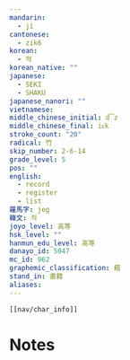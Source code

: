 ```yaml
---
mandarin:
  - jí
cantonese:
  - zik6
korean:
  - 적
korean_native: ""
japanese:
  - SEKI
  - SHAKU
japanese_nanori: ""
vietnamese:
middle_chinese_initial: d͡z
middle_chinese_final: iᴇk
stroke_count: "20"
radical: 竹
skip_number: 2-6-14
grade_level: 5
pos: ""
english:
  - record
  - register
  - list
羅馬字: jeg
韓文: 적
joyo_level: 高等
hsk_level: ""
hanmun_edu_level: 高等
danayo_id: 5047
mc_id: 962
graphemic_classification: 耤
stand_in: 書籍
aliases:
---
```

```meta-bind-embed
[[nav/char_info]]
```

# Notes
